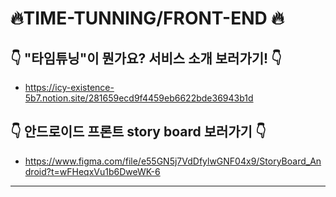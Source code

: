 # 🔥TIME-TUNNING/FRONT-END 🔥 
## 👇 "타임튜닝"이 뭔가요? 서비스 소개 보러가기! 👇 
+ https://icy-existence-5b7.notion.site/281659ecd9f4459eb6622bde36943b1d

## 👇 안드로이드 프론트 story board 보러가기 👇 
+ https://www.figma.com/file/e55GN5j7VdDfylwGNF04x9/StoryBoard_Android?t=wFHeqxVu1b6DweWK-6
<hr/>

